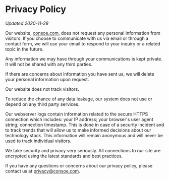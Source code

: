 Privacy Policy
==============

_Updated 2020-11-28_

Our website, [consoe.com](https://consoe.com/), does not request any personal information from visitors. If you choose to communicate with us via email or through a contact form, we will use your email to respond to your inquiry or a related topic in the future.

Any information we may have through your communications is kept private. It will not be shared with any third parties.

If there are concerns about information you have sent us, we will delete your personal information upon request.

Our website does not track visitors.

To reduce the chance of any data leakage, our system does not use or depend on any third party services.

Our webserver logs contain information related to the secure HTTPS connection which includes: your IP address; your browser's user agent string; connection timestamp. This is done in case of a security incident and to track trends that will allow us to make informed decisions about our technology stack. This information will remain anonymous and will never be used to track individual visitors.

We take security and privacy very seriously. All connections to our site are encrypted using the latest standards and best practices.

If you have any questions or concerns about our privacy policy, please contact us at [privacy@consoe.com](mailto:privacy@consoe.com).
